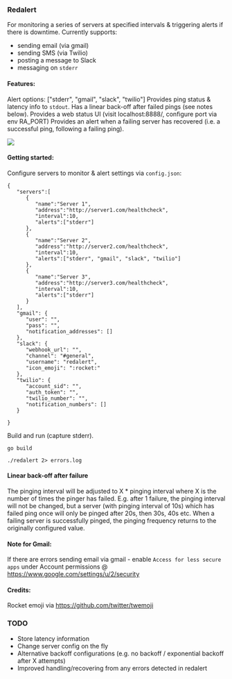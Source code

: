 ### Redalert
For monitoring a series of servers at specified intervals & triggering alerts if there is downtime. Currently supports:
* sending email (via gmail)
* sending SMS (via Twilio)
* posting a message to Slack
* messaging on `stderr`

#### Features:
Alert options: ["stderr", "gmail", "slack", "twilio"]
Provides ping status & latency info to `stdout`.
Has a linear back-off after failed pings (see notes below).
Provides a web status UI (visit localhost:8888/, configure port via env RA_PORT)
Provides an alert when a failing server has recovered (i.e. a successful ping, following a failing ping).

![](https://cloud.githubusercontent.com/assets/1314353/5157264/edb21476-733a-11e4-8452-4b96b443f7ee.jpg)

#### Getting started:
Configure servers to monitor & alert settings via `config.json`:
```
{  
   "servers":[  
      {  
         "name":"Server 1",
         "address":"http://server1.com/healthcheck",
         "interval":10,
         "alerts":["stderr"]
      },
      {  
         "name":"Server 2",
         "address":"http://server2.com/healthcheck",
         "interval":10,
         "alerts":["stderr", "gmail", "slack", "twilio"]
      },
      {  
         "name":"Server 3",
         "address":"http://server3.com/healthcheck",
         "interval":10,
         "alerts":["stderr"]
      }
   ],
   "gmail": {
      "user": "",
      "pass": "",
      "notification_addresses": []
   },
   "slack": {
      "webhook_url": "",
      "channel": "#general",
      "username": "redalert",
      "icon_emoji": ":rocket:"
   },
   "twilio": {
      "account_sid": "",
      "auth_token": "",
      "twilio_number": "",
      "notification_numbers": []
   }

}
```

Build and run (capture stderr).
```
go build

./redalert 2> errors.log
```


#### Linear back-off after failure
The pinging interval will be adjusted to X * pinging interval where X is the number of times the pinger has failed. E.g. after 1 failure, the pinging interval will not be changed, but a server (with pinging interval of 10s) which has failed ping once will only be pinged after 20s, then 30s, 40s etc.
When a failing server is successfully pinged, the pinging frequency returns to the originally configured value.

#### Note for Gmail:
If there are errors sending email via gmail - enable `Access for less secure apps` under Account permissions @ https://www.google.com/settings/u/2/security

#### Credits:
Rocket emoji via https://github.com/twitter/twemoji

### TODO
* Store latency information
* Change server config on the fly
* Alternative backoff configurations (e.g. no backoff / exponential backoff after X attempts)
* Improved handling/recovering from any errors detected in redalert
